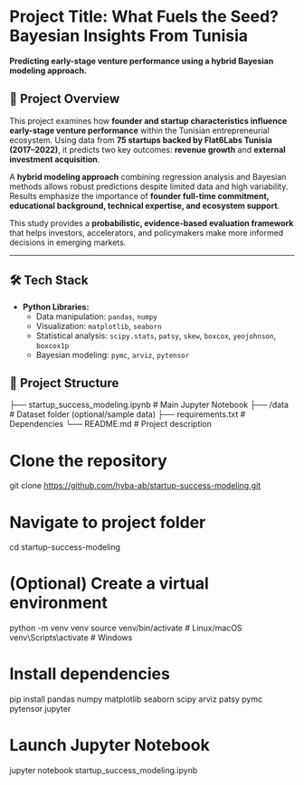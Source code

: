 # Project Title:  What Fuels the Seed? Bayesian Insights From Tunisia

**Predicting early-stage venture performance using a hybrid Bayesian modeling approach.**

## 📖 Project Overview
This project examines how **founder and startup characteristics influence early-stage venture performance** within the Tunisian entrepreneurial ecosystem. Using data from **75 startups backed by Flat6Labs Tunisia (2017–2022)**, it predicts two key outcomes: **revenue growth** and **external investment acquisition**.  

A **hybrid modeling approach** combining regression analysis and Bayesian methods allows robust predictions despite limited data and high variability. Results emphasize the importance of **founder full-time commitment, educational background, technical expertise, and ecosystem support**.  

This study provides a **probabilistic, evidence-based evaluation framework** that helps investors, accelerators, and policymakers make more informed decisions in emerging markets.

---
## 🛠️ Tech Stack
- **Python Libraries:**
  - Data manipulation: `pandas`, `numpy`  
  - Visualization: `matplotlib`, `seaborn`  
  - Statistical analysis: `scipy.stats`, `patsy`, `skew`, `boxcox`, `yeojohnson`, `boxcox1p`  
  - Bayesian modeling: `pymc`, `arviz`, `pytensor`  

## 📂 Project Structure
├── startup_success_modeling.ipynb # Main Jupyter Notebook
├── /data # Dataset folder (optional/sample data)
├── requirements.txt # Dependencies
└── README.md # Project description

# Clone the repository
git clone https://github.com/hyba-ab/startup-success-modeling.git

# Navigate to project folder
cd startup-success-modeling

# (Optional) Create a virtual environment
python -m venv venv
source venv/bin/activate  # Linux/macOS
venv\Scripts\activate     # Windows

# Install dependencies
pip install pandas numpy matplotlib seaborn scipy arviz patsy pymc pytensor jupyter

# Launch Jupyter Notebook
jupyter notebook startup_success_modeling.ipynb
